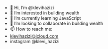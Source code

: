 - 👋 Hi, I’m @klevihazizi
- 👀 I’m interested in building wealth
- 🌱 I’m currently learning JavaScript
- 💞️ I’m looking to collaborate in building wealth
- 📫 How to reach me:
- klevihazizi@icloud.com
- instagram @klevi_hazizi

<!---
klevihazizi/klevihazizi is a ✨ special ✨ repository because its `README.md` (this file) appears on your GitHub profile.
You can click the Preview link to take a look at your changes.
--->
